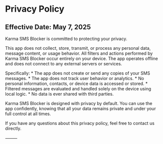 # Privacy Policy

## Effective Date: May 7, 2025

Karma SMS Blocker is committed to protecting your privacy.

This app does not collect, store, transmit, or process any personal data, message content, or usage behavior. All filters and actions performed by Karma SMS Blocker occur entirely on your device. The app operates offline and does not connect to any external servers or services.

Specifically:
    * The app does not create or send any copies of your SMS messages.
    * The app does not track user behavior or analytics.
    * No personal information, contacts, or device data is accessed or stored.
    * Filtered messages are evaluated and handled solely on the device using local logic.
    * No data is ever shared with third parties.

Karma SMS Blocker is designed with privacy by default. You can use the app confidently, knowing that all your data remains private and under your full control at all times.

If you have any questions about this privacy policy, feel free to contact us directly.

⸻
